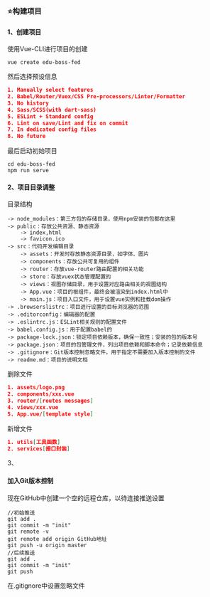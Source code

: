 ### ⭐构建项目

#### 1、创建项目

使用Vue-CLI进行项目的创建

```shell
vue create edu-boss-fed
```

然后选择预设信息

```json
1. Manually select features
2. Babel/Router/Vuex/CSS Pre-processors/Linter/Formatter
3. No history
4. Sass/SCSS(with dart-sass)
5. ESLint + Standard config
6. Lint on save/Lint and fix on commit
7. In dedicated config files
8. No future
```

最后启动初始项目

```shell
cd edu-boss-fed
npm run serve
```

#### 2、项目目录调整

目录结构

```text
-> node_modules：第三方包的存储目录，使用npm安装的包都在这里
-> public：存放公共资源、静态资源
	-> index,html
	-> favicon.ico
-> src：代码开发编辑目录
	-> assets：开发时存放静态资源目录，如字体、图片
	-> components：存放公共可复用的组件
	-> router：存放vue-router路由配置的相关功能
	-> store：存放vuex状态管理配置的
	-> views：视图存储目录，用于设置对应路由相关的视图结构
	-> App.vue：项目的根组件，最终会被渲染到index.html中
	-> main.js：项目入口文件，用于设置vue实例和挂载dom操作
-> .browserslistrc：项目进行设置的目标浏览器的范围
-> .editorconfig：编辑器的配置
-> .eslintrc.js：ESLint相关规则的配置文件
-> babel.config.js：用于配置babel的
-> package-lock.json：锁定项目依赖版本，确保一致性；安装的包的版本号
-> package.json：项目的包管理文件，列出项目依赖和脚本命令；记录依赖信息
-> .gitignore：Git版本控制忽略文件，用于指定不需要加入版本控制的文件
-> readme.md：项目的说明文档
```

删除文件

```json
1. assets/logo.png
2. components/xxx.vue
3. router/[routes messages]
4. views/xxx.vue
5. App.vue/[template style]
```

新增文件

```json
1. utils[工具函数]
2. services[接口封装]
```

3、

#### 加入Git版本控制

现在GitHub中创建一个空的远程仓库，以待连接推送设置

```shell
//初始推送
git add .
git commit -m "init"
git remote -v
git remote add origin GitHub地址
git push -u origin master
//后续推送
git add .
git commit -m "init"
git push
```

在.gitignore中设置忽略文件





